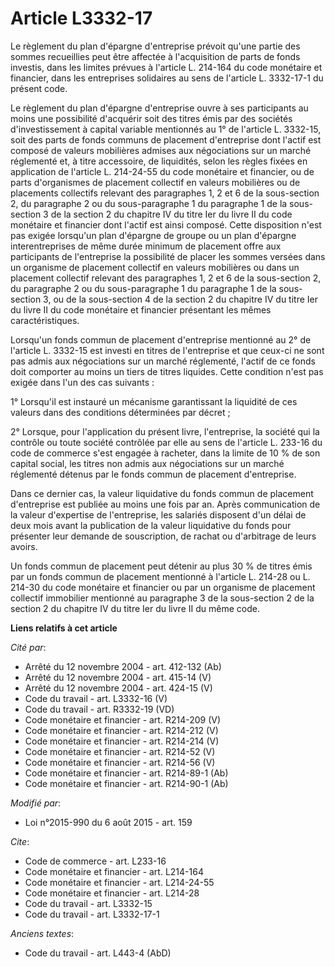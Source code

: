 # Article L3332-17

Le règlement du plan d'épargne d'entreprise prévoit qu'une partie des sommes recueillies peut être affectée à l'acquisition
de parts de fonds investis, dans les limites prévues à l'article L. 214-164 du code monétaire et financier, dans les
entreprises solidaires au sens de l'article L. 3332-17-1 du présent code. 

Le règlement du plan d'épargne d'entreprise ouvre à ses participants au moins une possibilité d'acquérir soit des titres émis
par des sociétés d'investissement à capital variable mentionnés au 1° de l'article L. 3332-15, soit des parts de fonds
communs de placement d'entreprise dont l'actif est composé de valeurs mobilières admises aux négociations sur un marché
réglementé et, à titre accessoire, de liquidités, selon les règles fixées en application de l'article L. 214-24-55 du code
monétaire et financier, ou de parts d'organismes de placement collectif en valeurs mobilières ou de placements collectifs
relevant des paragraphes 1, 2 et 6 de la sous-section 2, du paragraphe 2 ou du sous-paragraphe 1 du paragraphe 1 de la sous-
section 3 de la section 2 du chapitre IV du titre Ier du livre II du code monétaire et financier dont l'actif est ainsi
composé. Cette disposition n'est pas exigée lorsqu'un plan d'épargne de groupe ou un plan d'épargne interentreprises de même
durée minimum de placement offre aux participants de l'entreprise la possibilité de placer les sommes versées dans un
organisme de placement collectif en valeurs mobilières ou dans un placement collectif relevant des paragraphes 1, 2 et 6 de
la sous-section 2, du paragraphe 2 ou du sous-paragraphe 1 du paragraphe 1 de la sous-section 3, ou de la sous-section 4 de
la section 2 du chapitre IV du titre Ier du livre II du code monétaire et financier présentant les mêmes caractéristiques. 

Lorsqu'un fonds commun de placement d'entreprise mentionné au 2° de l'article L. 3332-15 est investi en titres de
l'entreprise et que ceux-ci ne sont pas admis aux négociations sur un marché réglementé, l'actif de ce fonds doit comporter
au moins un tiers de titres liquides. Cette condition n'est pas exigée dans l'un des cas suivants : 

1° Lorsqu'il est instauré un mécanisme garantissant la liquidité de ces valeurs dans des conditions déterminées par décret ; 

2° Lorsque, pour l'application du présent livre, l'entreprise, la société qui la contrôle ou toute société contrôlée par elle
au sens de l'article L. 233-16 du code de commerce s'est engagée à racheter, dans la limite de 10 % de son capital social,
les titres non admis aux négociations sur un marché réglementé détenus par le fonds commun de placement d'entreprise. 

Dans ce dernier cas, la valeur liquidative du fonds commun de placement d'entreprise est publiée au moins une fois par an.
Après communication de la valeur d'expertise de l'entreprise, les salariés disposent d'un délai de deux mois avant la
publication de la valeur liquidative du fonds pour présenter leur demande de souscription, de rachat ou d'arbitrage de leurs
avoirs. 

Un fonds commun de placement peut détenir au plus 30 % de titres émis par un fonds commun de placement mentionné à l'article
L. 214-28 ou L. 214-30 du code monétaire et financier ou par un organisme de placement collectif immobilier mentionné au
paragraphe 3 de la sous-section 2 de la section 2 du chapitre IV du titre Ier du livre II du même code.

**Liens relatifs à cet article**

_Cité par_:

  - Arrêté du 12 novembre 2004 - art. 412-132 (Ab)
  - Arrêté du 12 novembre 2004 - art. 415-14 (V)
  - Arrêté du 12 novembre 2004 - art. 424-15 (V)
  - Code du travail - art. L3332-16 (V)
  - Code du travail - art. R3332-19 (VD)
  - Code monétaire et financier - art. R214-209 (V)
  - Code monétaire et financier - art. R214-212 (V)
  - Code monétaire et financier - art. R214-214 (V)
  - Code monétaire et financier - art. R214-52 (V)
  - Code monétaire et financier - art. R214-56 (V)
  - Code monétaire et financier - art. R214-89-1 (Ab)
  - Code monétaire et financier - art. R214-90-1 (Ab)

_Modifié par_:

  - Loi n°2015-990 du 6 août 2015 - art. 159

_Cite_:

  - Code de commerce - art. L233-16
  - Code monétaire et financier - art. L214-164
  - Code monétaire et financier - art. L214-24-55
  - Code monétaire et financier - art. L214-28
  - Code du travail - art. L3332-15
  - Code du travail - art. L3332-17-1

_Anciens textes_:

  - Code du travail - art. L443-4 (AbD)
